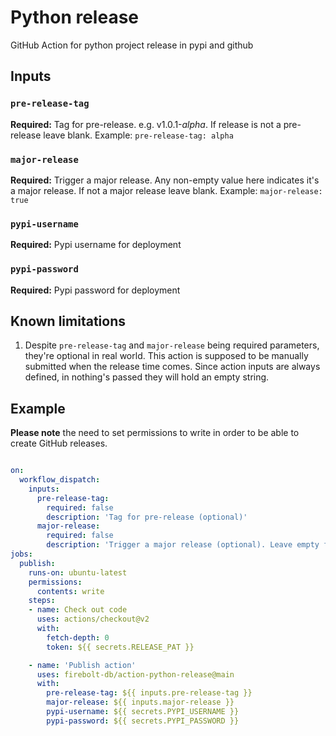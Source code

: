 # Python release

GitHub Action for python project release in pypi and github

## Inputs

### `pre-release-tag`
**Required:** Tag for pre-release. e.g. v1.0.1-*alpha*. If release is not a pre-release leave blank.
Example: `pre-release-tag: alpha`
### `major-release`
**Required:** Trigger a major release. Any non-empty value here indicates it's a major release. If not a major release leave blank.
Example: `major-release: true`
### `pypi-username`
**Required:** Pypi username for deployment
### `pypi-password`
**Required:** Pypi password for deployment

## Known limitations

1. Despite `pre-release-tag` and `major-release` being required parameters, they're optional in real world. This action is supposed to be manually submitted when the release time comes. Since action inputs are always defined, in nothing's passed they will hold an empty string.

## Example

**Please note** the need to set permissions to write in order to be able to create GitHub releases.

```yml

on:
  workflow_dispatch:
    inputs:
      pre-release-tag:
        required: false
        description: 'Tag for pre-release (optional)'
      major-release:
        required: false
        description: 'Trigger a major release (optional). Leave empty for regular release.'
jobs:
  publish:
    runs-on: ubuntu-latest
    permissions:
      contents: write
    steps:
    - name: Check out code
      uses: actions/checkout@v2
      with:
        fetch-depth: 0
        token: ${{ secrets.RELEASE_PAT }}

    - name: 'Publish action'
      uses: firebolt-db/action-python-release@main
      with:
        pre-release-tag: ${{ inputs.pre-release-tag }}
        major-release: ${{ inputs.major-release }}
        pypi-username: ${{ secrets.PYPI_USERNAME }}
        pypi-password: ${{ secrets.PYPI_PASSWORD }}
```